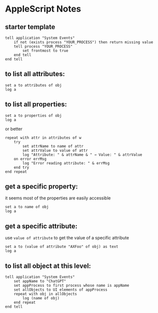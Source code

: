 # AppleScript Notes

## starter template
```applescript
tell application "System Events"
	if not (exists process "YOUR_PROCESS") then return missing value
	tell process "YOUR_PROCESS"
		set frontmost to true
    end tell
end tell
```


## to list all attributes: 

```applescript
set a to attributes of obj
log a
```

## to list all properties: 

```applescript
set a to properties of obj
log a
```

or better
```applescript
repeat with attr in attributes of w
    try
        set attrName to name of attr
        set attrValue to value of attr
        log "Attribute: " & attrName & " → Value: " & attrValue
    on error errMsg
        log "Error reading attribute: " & errMsg
    end try
end repeat
```

## get a specific property:

it seems most of the properties are easily accessible
```applescript
set a to name of obj
log a
```

## get a specific attribute:

use `value of attribute` to get the value of a specific attribute
```applescript
set a to (value of attribute "AXFoo" of obj) as text
log a
```

## to list all object at this level:

```applescript
tell application "System Events"
    set appName to "ChatGPT"
    set appProcess to first process whose name is appName
    set allObjects to UI elements of appProcess
    repeat with obj in allObjects
        log (name of obj)
    end repeat
end tell
```
